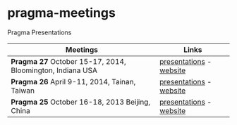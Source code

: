 pragma-meetings
===============

Pragma Presentations

Meetings                                         |   Links 
-------------------------------------------------|---------
**Pragma 27** October 15-17, 2014, Bloomington, Indiana USA | [presentations][5] - [website][6]
**Pragma 26** April 9-11, 2014, Tainan, Taiwan   | [presentations][1] - [website][2]
**Pragma 25** October 16-18, 2013 Beijing, China | [presentations][3] - [website][4]

[5]: pragma27/readme.md 
[6]: http://pragma27.pragma-grid.net/dct/page/1
[1]: pragma26/readme.md 
[2]: http://pragma26.pragma-grid.net/dct/page/1
[3]: pragma26/readme.md 
[4]: http://pragma25.pragma-grid.net/dct/page/1
